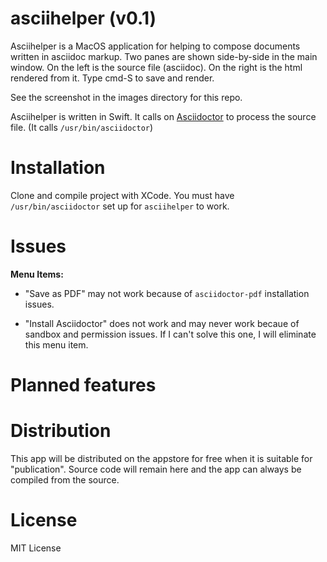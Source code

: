 asciihelper (v0.1)
==================

Asciihelper is a MacOS application for helping to compose 
documents written in asciidoc markup.  Two panes are
shown side-by-side in the main window.  On the left
is the source file (asciidoc).  On the right is the
html rendered from it.  Type cmd-S to save and render.

See the screenshot in the images directory for this repo.

Asciihelper is written in Swift.  It calls on 
[Asciidoctor](http://asciidoctor.org) to process
the source file. (It calls
`/usr/bin/asciidoctor`)

Installation
============

Clone and compile project with XCode. You must have `/usr/bin/asciidoctor`
set up for `asciihelper` to work.

Issues
======

**Menu Items:**

- "Save as PDF" may not work because of `asciidoctor-pdf` installation
issues.

- "Install Asciidoctor" does not work and may never work becaue
of sandbox and permission issues.  If I can't solve this one,
I will eliminate this menu item.


Planned features
===============

Distribution
============

This app will be distributed on the appstore
for free when it is suitable for "publication".  Source
code will remain here and the app can always be compiled
from the source.


License
=======

MIT License
